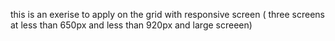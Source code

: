 this is an exerise to apply on the grid with responsive screen ( three screens at less than 650px and less than 920px and large screeen)
